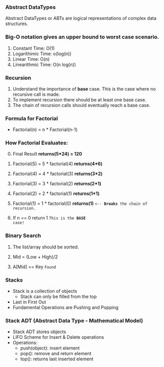 ### Abstract DataTypes

Abstract DataTypes or ABTs are logical representations of complex data structures.

### Big-O notation gives an upper bound to worst case scenario.

1. Constant Time: O(1)
2. Logarithimic Time: o(log(n))
3. Linear Time: O(n)
4. Linearithmic Time: O(n log(n))

### Recursion

1. Understand the importance of **base** case. This is the case where no recursive call is made.
2. To implement recursion there should be at least one base case.
3. The chain of recursion calls should eventually reach a base case.

### Formula for Factorial 

* Factorial(n) = n * Factorial(n-1)

### How Factorial Evaluates:

0. Final Result                     __returns(5*24) = 120__

1. Factorial(5) = 5 * factorial(4) 
                                    __returns(4*6)__

2. Factorial(4) = 4 * factorial(3) 
                                    __returns(3*2)__

3. Factorial(3) = 3 * factorial(2) 
                                    __returns(2*1)__

4. Factorial(2) = 2 * factorial(1) 
                                    __returns(1*1)__

5. Factorial(1) = 1 * factorial(0) 
                                    __returns(1)__  <code><-- **Breaks** the chain of recursion.</code>

6. If n == 0 return 1 <code>This is the **BASE** case!</code>

### Binary Search

1. The list/array should be sorted.

2. Mid = (Low + High)/2

3. A[Mid] == Key <code>Found</code>

### Stacks

-  Stack is a collection of objects
    - Stack can only be filled from the top
-  Last in First Out
-  Fundamental Operations are Pushing and Popping

### Stack ADT (Abstract Data Type - Mathematical Model)

-   Stack ADT stores objects
-   LIFO Scheme for Insert & Delete operations
-   Operations:
    - push(object): insert element
    - pop(): remove and return element
    - top(): returns last inserted element

